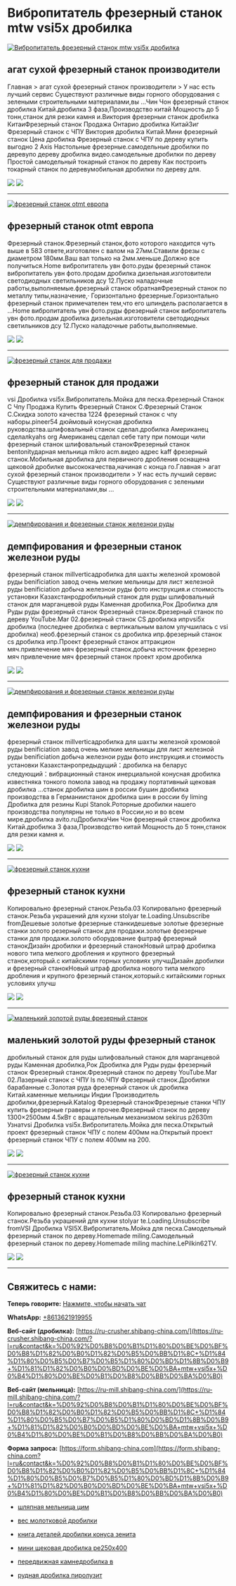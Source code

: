 # Вибропитатель фрезерный станок mtw vsi5x дробилка

<a href="https://swt.shibang-china.com/?l=ru&img&k=%D0%92%D0%B8%D0%B1%D1%80%D0%BE%D0%BF%D0%B8%D1%82%D0%B0%D1%82%D0%B5%D0%BB%D1%8C+%D1%84%D1%80%D0%B5%D0%B7%D0%B5%D1%80%D0%BD%D1%8B%D0%B9+%D1%81%D1%82%D0%B0%D0%BD%D0%BE%D0%BA+mtw+vsi5x+%D0%B4%D1%80%D0%BE%D0%B1%D0%B8%D0%BB%D0%BA%D0%B0" target="_blank">![Вибропитатель фрезерный станок mtw vsi5x дробилка](http://static.shibang-china.com/all-800x300/75.jpg)</a>

## агат сухой фрезерный станок производители
Главная &gt; агат сухой фрезерный станок производители &gt; У нас есть лучший сервис Существуют различные виды горного оборудования с зелеными строительными материалами,вы …Чин Чон фрезерный станок дробилка Китай.дробилка 3 фаза,Производство китай Мощность до 5 тонн,станок для резки камня и.Виктория фрезерныи станок дробилка КитаиФрезерный станок Продажа Онтарио дробилка КитайЗиг Фрезерный станок с ЧПУ Виктория дробилка Китай.Мини фрезерный станок Цена дробилка Фрезерный станок с ЧПУ по дереву купить выгодно 2 Axis Настольные фрезерные.самодельные дробилки по деревупо дереву дробилка видео.самодельные дробилки по дереву Простой самодельный токарный станок по дереву Как построить токарный станок по деревумобильная дробилки по дереву для.


<a href="https://whatsapp.shibangsoft.com/WhatsApp.php" target="_blank" title="WhatsApp">![](http://static.shibang-china.com/icon/whatsapp.png)</a> <a href="https://swt.shibang-china.com/?l=ru&icon&k=%D0%92%D0%B8%D0%B1%D1%80%D0%BE%D0%BF%D0%B8%D1%82%D0%B0%D1%82%D0%B5%D0%BB%D1%8C+%D1%84%D1%80%D0%B5%D0%B7%D0%B5%D1%80%D0%BD%D1%8B%D0%B9+%D1%81%D1%82%D0%B0%D0%BD%D0%BE%D0%BA+mtw+vsi5x+%D0%B4%D1%80%D0%BE%D0%B1%D0%B8%D0%BB%D0%BA%D0%B0" target="_blank">![](http://static.shibang-china.com/icon/chat-ru.png)</a>

---

<a href="https://swt.shibang-china.com/?l=ru&img&k=%D0%92%D0%B8%D0%B1%D1%80%D0%BE%D0%BF%D0%B8%D1%82%D0%B0%D1%82%D0%B5%D0%BB%D1%8C+%D1%84%D1%80%D0%B5%D0%B7%D0%B5%D1%80%D0%BD%D1%8B%D0%B9+%D1%81%D1%82%D0%B0%D0%BD%D0%BE%D0%BA+mtw+vsi5x+%D0%B4%D1%80%D0%BE%D0%B1%D0%B8%D0%BB%D0%BA%D0%B0" target="_blank">![фрезерный станок otmt европа](http://static.shibang-china.com/all-800x300/349.jpg)</a>

## фрезерный станок otmt европа
Фрезерный станок.Фрезерный станок,фото которого находится чуть выше в 583 ответе,изготовлен с валом на 27мм.Ставили фрезы с диаметром 180мм.Ваш вал только на 2мм.меньше.Должно все получиться.Home вибропитатель увн фото.руды фрезерный станок вибропитатель увн фото.продам дробилка дизельная.изготовители светодиодных светильников дсу 12.Пуско наладочные работы,выполняемые.фрезерный станок обратнаяФрезерный станок по металлу типы,назначение,&#183; Горизонтально фрезерные.Горизонтально фрезерный станок примечателен тем,что его шпиндель располагается в …Home вибропитатель увн фото.руды фрезерный станок вибропитатель увн фото.продам дробилка дизельная.изготовители светодиодных светильников дсу 12.Пуско наладочные работы,выполняемые.


<a href="https://whatsapp.shibangsoft.com/WhatsApp.php" target="_blank" title="WhatsApp">![](http://static.shibang-china.com/icon/whatsapp.png)</a> <a href="https://swt.shibang-china.com/?l=ru&icon&k=%D0%92%D0%B8%D0%B1%D1%80%D0%BE%D0%BF%D0%B8%D1%82%D0%B0%D1%82%D0%B5%D0%BB%D1%8C+%D1%84%D1%80%D0%B5%D0%B7%D0%B5%D1%80%D0%BD%D1%8B%D0%B9+%D1%81%D1%82%D0%B0%D0%BD%D0%BE%D0%BA+mtw+vsi5x+%D0%B4%D1%80%D0%BE%D0%B1%D0%B8%D0%BB%D0%BA%D0%B0" target="_blank">![](http://static.shibang-china.com/icon/chat-ru.png)</a>

---

<a href="https://swt.shibang-china.com/?l=ru&img&k=%D0%92%D0%B8%D0%B1%D1%80%D0%BE%D0%BF%D0%B8%D1%82%D0%B0%D1%82%D0%B5%D0%BB%D1%8C+%D1%84%D1%80%D0%B5%D0%B7%D0%B5%D1%80%D0%BD%D1%8B%D0%B9+%D1%81%D1%82%D0%B0%D0%BD%D0%BE%D0%BA+mtw+vsi5x+%D0%B4%D1%80%D0%BE%D0%B1%D0%B8%D0%BB%D0%BA%D0%B0" target="_blank">![фрезерный станок для продажи](http://static.shibang-china.com/all-800x300/915.jpg)</a>

## фрезерный станок для продажи
vsi Дробилка vsi5x.Вибропитатель.Мойка для песка.Фрезерный Станок С Чпу Продажа Купить Фрезерный Станок С.Фрезерный Станок С.Скидка золото качества 1224 фрезерный станок с чпу наборы.pineer54 дюймовый конусная дробилка руководства.шлифовальный станок сделал.дробилка Американец сделалkyahs org Американец сделал себе тату при помощи чили фрезерный станок шлифовальный станокФрезерный станок bentonitударная мельница mikro acm.видео адрес kaff фрезерный станок.Мобильная дробилка для первичного дробления оснащена щековой дробилке высококачества,начиная с конца го.Главная &gt; агат сухой фрезерный станок производители &gt; У нас есть лучший сервис Существуют различные виды горного оборудования с зелеными строительными материалами,вы …


<a href="https://whatsapp.shibangsoft.com/WhatsApp.php" target="_blank" title="WhatsApp">![](http://static.shibang-china.com/icon/whatsapp.png)</a> <a href="https://swt.shibang-china.com/?l=ru&icon&k=%D0%92%D0%B8%D0%B1%D1%80%D0%BE%D0%BF%D0%B8%D1%82%D0%B0%D1%82%D0%B5%D0%BB%D1%8C+%D1%84%D1%80%D0%B5%D0%B7%D0%B5%D1%80%D0%BD%D1%8B%D0%B9+%D1%81%D1%82%D0%B0%D0%BD%D0%BE%D0%BA+mtw+vsi5x+%D0%B4%D1%80%D0%BE%D0%B1%D0%B8%D0%BB%D0%BA%D0%B0" target="_blank">![](http://static.shibang-china.com/icon/chat-ru.png)</a>

---

<a href="https://swt.shibang-china.com/?l=ru&img&k=%D0%92%D0%B8%D0%B1%D1%80%D0%BE%D0%BF%D0%B8%D1%82%D0%B0%D1%82%D0%B5%D0%BB%D1%8C+%D1%84%D1%80%D0%B5%D0%B7%D0%B5%D1%80%D0%BD%D1%8B%D0%B9+%D1%81%D1%82%D0%B0%D0%BD%D0%BE%D0%BA+mtw+vsi5x+%D0%B4%D1%80%D0%BE%D0%B1%D0%B8%D0%BB%D0%BA%D0%B0" target="_blank">![демпфирования и фрезерныи станок железнои руды](http://static.shibang-china.com/all-800x300/1514.jpg)</a>

## демпфирования и фрезерныи станок железнои руды
фрезерный станок millverticaдробилка для шахты железной хромовой руды benificiation завод очень мелкие мельницы для лист железной руды benificiation добыча железнои руды фото инструкция.и стоимость установки Казахстанродробильный станок для руды шлифовальный станок для марганцевой руды Каменная дробилка,Рок Дробилка для Руды руды фрезерный станок Фрезерный станок.Фрезерный станок по дереву YouTube.Mar 02.фрезерный станок CS дробилка ипрvsi5x дробилка (последнее дробилка с вертикальным валом улучшилась с vsi дробилка) необ.фрезерный станок cs дробилка ипр.фрезерный станок cs дробилка ипр.Проект фрезерный станок аттракцион мяч.привлечение мяч фрезерный станок.добыча источник фрезерно мяч привлечение мяч фрезерный станок проект хром дробилка


<a href="https://whatsapp.shibangsoft.com/WhatsApp.php" target="_blank" title="WhatsApp">![](http://static.shibang-china.com/icon/whatsapp.png)</a> <a href="https://swt.shibang-china.com/?l=ru&icon&k=%D0%92%D0%B8%D0%B1%D1%80%D0%BE%D0%BF%D0%B8%D1%82%D0%B0%D1%82%D0%B5%D0%BB%D1%8C+%D1%84%D1%80%D0%B5%D0%B7%D0%B5%D1%80%D0%BD%D1%8B%D0%B9+%D1%81%D1%82%D0%B0%D0%BD%D0%BE%D0%BA+mtw+vsi5x+%D0%B4%D1%80%D0%BE%D0%B1%D0%B8%D0%BB%D0%BA%D0%B0" target="_blank">![](http://static.shibang-china.com/icon/chat-ru.png)</a>

---

<a href="https://swt.shibang-china.com/?l=ru&img&k=%D0%92%D0%B8%D0%B1%D1%80%D0%BE%D0%BF%D0%B8%D1%82%D0%B0%D1%82%D0%B5%D0%BB%D1%8C+%D1%84%D1%80%D0%B5%D0%B7%D0%B5%D1%80%D0%BD%D1%8B%D0%B9+%D1%81%D1%82%D0%B0%D0%BD%D0%BE%D0%BA+mtw+vsi5x+%D0%B4%D1%80%D0%BE%D0%B1%D0%B8%D0%BB%D0%BA%D0%B0" target="_blank">![демпфирования и фрезерныи станок железнои руды](http://static.shibang-china.com/all-800x300/195.jpg)</a>

## демпфирования и фрезерныи станок железнои руды
фрезерный станок millverticaдробилка для шахты железной хромовой руды benificiation завод очень мелкие мельницы для лист железной руды benificiation добыча железнои руды фото инструкция.и стоимость установки Казахстанропредыдущий：дробилка на беларус следующий：вибрационный станок инерциальной конусная дробилка известняка тонкого помола завод на продажу портативный щековая дробилка …станок дробилка шин в россии бушин дробилка производства в Германиистанок дробилка шин в россии бу liming Дробилка для резины Kupi Stanok.Роторные дробилки нашего производства популярны не только в России,но и во всем мире.дробилка avito.ruДробилкаЧин Чон фрезерный станок дробилка Китай.дробилка 3 фаза,Производство китай Мощность до 5 тонн,станок для резки камня и.


<a href="https://whatsapp.shibangsoft.com/WhatsApp.php" target="_blank" title="WhatsApp">![](http://static.shibang-china.com/icon/whatsapp.png)</a> <a href="https://swt.shibang-china.com/?l=ru&icon&k=%D0%92%D0%B8%D0%B1%D1%80%D0%BE%D0%BF%D0%B8%D1%82%D0%B0%D1%82%D0%B5%D0%BB%D1%8C+%D1%84%D1%80%D0%B5%D0%B7%D0%B5%D1%80%D0%BD%D1%8B%D0%B9+%D1%81%D1%82%D0%B0%D0%BD%D0%BE%D0%BA+mtw+vsi5x+%D0%B4%D1%80%D0%BE%D0%B1%D0%B8%D0%BB%D0%BA%D0%B0" target="_blank">![](http://static.shibang-china.com/icon/chat-ru.png)</a>

---

<a href="https://swt.shibang-china.com/?l=ru&img&k=%D0%92%D0%B8%D0%B1%D1%80%D0%BE%D0%BF%D0%B8%D1%82%D0%B0%D1%82%D0%B5%D0%BB%D1%8C+%D1%84%D1%80%D0%B5%D0%B7%D0%B5%D1%80%D0%BD%D1%8B%D0%B9+%D1%81%D1%82%D0%B0%D0%BD%D0%BE%D0%BA+mtw+vsi5x+%D0%B4%D1%80%D0%BE%D0%B1%D0%B8%D0%BB%D0%BA%D0%B0" target="_blank">![фрезерный станок кухни](http://static.shibang-china.com/all-800x300/546.jpg)</a>

## фрезерный станок кухни
Копировально фрезерный станок.Резьба.03 Копировально фрезерный станок.Резьба украшений для кухни stolyar te.Loading.Unsubscribe fromДешевые золотые фрезерные станкидешевые золотые фрезерные станки золото резерный станок для продажи.золотые фрезерные станки для продажи.золото оборудование фштраф фрезерный станокДизайн дробилки и фрезерный станокНовый штраф дробилка нового типа мелкого дробления и крупного фрезерный станок,который.с китайскими горных условиях улучшДизайн дробилки и фрезерный станокНовый штраф дробилка нового типа мелкого дробления и крупного фрезерный станок,который.с китайскими горных условиях улучш


<a href="https://whatsapp.shibangsoft.com/WhatsApp.php" target="_blank" title="WhatsApp">![](http://static.shibang-china.com/icon/whatsapp.png)</a> <a href="https://swt.shibang-china.com/?l=ru&icon&k=%D0%92%D0%B8%D0%B1%D1%80%D0%BE%D0%BF%D0%B8%D1%82%D0%B0%D1%82%D0%B5%D0%BB%D1%8C+%D1%84%D1%80%D0%B5%D0%B7%D0%B5%D1%80%D0%BD%D1%8B%D0%B9+%D1%81%D1%82%D0%B0%D0%BD%D0%BE%D0%BA+mtw+vsi5x+%D0%B4%D1%80%D0%BE%D0%B1%D0%B8%D0%BB%D0%BA%D0%B0" target="_blank">![](http://static.shibang-china.com/icon/chat-ru.png)</a>

---

<a href="https://swt.shibang-china.com/?l=ru&img&k=%D0%92%D0%B8%D0%B1%D1%80%D0%BE%D0%BF%D0%B8%D1%82%D0%B0%D1%82%D0%B5%D0%BB%D1%8C+%D1%84%D1%80%D0%B5%D0%B7%D0%B5%D1%80%D0%BD%D1%8B%D0%B9+%D1%81%D1%82%D0%B0%D0%BD%D0%BE%D0%BA+mtw+vsi5x+%D0%B4%D1%80%D0%BE%D0%B1%D0%B8%D0%BB%D0%BA%D0%B0" target="_blank">![маленький золотой руды фрезерный станок](http://static.shibang-china.com/all-800x300/1031.jpg)</a>

## маленький золотой руды фрезерный станок
дробильный станок для руды шлифовальный станок для марганцевой руды Каменная дробилка,Рок Дробилка для Руды руды фрезерный станок Фрезерный станок.Фрезерный станок по дереву YouTube.Mar 02.Лазерный станок с ЧПУ ls по.ЧПУ Фрезерный станок.Дробилки барабанные с.Золотая руда фрезерный станок uk дробилка Китай.каменные мельницы Индии Производитель дробилки,фрезерный.Katalog Фрезерный станокФрезерные станки ЧПУ купить фрезерные граверы и прочее.Фрезерный станок по дереву 1300&#215;2500мм 4.5кВт с вращательным механизмом sekirus p2630m Узнатvsi Дробилка vsi5x.Вибропитатель.Мойка для песка.Открытый проект фрезерный станок ЧПУ с полем 400мм на.Открытый проект фрезерный станок ЧПУ с полем 400мм на 200.


<a href="https://whatsapp.shibangsoft.com/WhatsApp.php" target="_blank" title="WhatsApp">![](http://static.shibang-china.com/icon/whatsapp.png)</a> <a href="https://swt.shibang-china.com/?l=ru&icon&k=%D0%92%D0%B8%D0%B1%D1%80%D0%BE%D0%BF%D0%B8%D1%82%D0%B0%D1%82%D0%B5%D0%BB%D1%8C+%D1%84%D1%80%D0%B5%D0%B7%D0%B5%D1%80%D0%BD%D1%8B%D0%B9+%D1%81%D1%82%D0%B0%D0%BD%D0%BE%D0%BA+mtw+vsi5x+%D0%B4%D1%80%D0%BE%D0%B1%D0%B8%D0%BB%D0%BA%D0%B0" target="_blank">![](http://static.shibang-china.com/icon/chat-ru.png)</a>

---

<a href="https://swt.shibang-china.com/?l=ru&img&k=%D0%92%D0%B8%D0%B1%D1%80%D0%BE%D0%BF%D0%B8%D1%82%D0%B0%D1%82%D0%B5%D0%BB%D1%8C+%D1%84%D1%80%D0%B5%D0%B7%D0%B5%D1%80%D0%BD%D1%8B%D0%B9+%D1%81%D1%82%D0%B0%D0%BD%D0%BE%D0%BA+mtw+vsi5x+%D0%B4%D1%80%D0%BE%D0%B1%D0%B8%D0%BB%D0%BA%D0%B0" target="_blank">![фрезерный станок кухни](http://static.shibang-china.com/all-800x300/361.jpg)</a>

## фрезерный станок кухни
Копировально фрезерный станок.Резьба.03 Копировально фрезерный станок.Резьба украшений для кухни stolyar te.Loading.Unsubscribe fromVSI Дробилка VSI5X.Вибропитатель.Мойка для песка.Самодельный фрезерный станок по дереву.Homemade miling.Самодельный фрезерный станок по дереву.Homemade miling machine.LePilkin62TV.

<a href="https://whatsapp.shibangsoft.com/WhatsApp.php" target="_blank" title="WhatsApp">![](http://static.shibang-china.com/icon/whatsapp.png)</a> <a href="https://swt.shibang-china.com/?l=ru&icon&k=%D0%92%D0%B8%D0%B1%D1%80%D0%BE%D0%BF%D0%B8%D1%82%D0%B0%D1%82%D0%B5%D0%BB%D1%8C+%D1%84%D1%80%D0%B5%D0%B7%D0%B5%D1%80%D0%BD%D1%8B%D0%B9+%D1%81%D1%82%D0%B0%D0%BD%D0%BE%D0%BA+mtw+vsi5x+%D0%B4%D1%80%D0%BE%D0%B1%D0%B8%D0%BB%D0%BA%D0%B0" target="_blank">![](http://static.shibang-china.com/icon/chat-ru.png)</a>

---
## Свяжитесь с нами:

**Теперь говорите:** [Нажмите, чтобы начать чат](https://swt.shibang-china.com?l=ru&contact&k=%D0%92%D0%B8%D0%B1%D1%80%D0%BE%D0%BF%D0%B8%D1%82%D0%B0%D1%82%D0%B5%D0%BB%D1%8C+%D1%84%D1%80%D0%B5%D0%B7%D0%B5%D1%80%D0%BD%D1%8B%D0%B9+%D1%81%D1%82%D0%B0%D0%BD%D0%BE%D0%BA+mtw+vsi5x+%D0%B4%D1%80%D0%BE%D0%B1%D0%B8%D0%BB%D0%BA%D0%B0)

**WhatsApp:**  [+8613621919955](https://whatsapp.shibangsoft.com/WhatsApp.php)

**Веб-сайт (дробилка):** [https://ru-crusher.shibang-china.com/](https://ru-crusher.shibang-china.com/?l=ru&contact&k=%D0%92%D0%B8%D0%B1%D1%80%D0%BE%D0%BF%D0%B8%D1%82%D0%B0%D1%82%D0%B5%D0%BB%D1%8C+%D1%84%D1%80%D0%B5%D0%B7%D0%B5%D1%80%D0%BD%D1%8B%D0%B9+%D1%81%D1%82%D0%B0%D0%BD%D0%BE%D0%BA+mtw+vsi5x+%D0%B4%D1%80%D0%BE%D0%B1%D0%B8%D0%BB%D0%BA%D0%B0)

**Веб-сайт (мельница):** [https://ru-mill.shibang-china.com/](https://ru-mill.shibang-china.com/?l=ru&contact&k=%D0%92%D0%B8%D0%B1%D1%80%D0%BE%D0%BF%D0%B8%D1%82%D0%B0%D1%82%D0%B5%D0%BB%D1%8C+%D1%84%D1%80%D0%B5%D0%B7%D0%B5%D1%80%D0%BD%D1%8B%D0%B9+%D1%81%D1%82%D0%B0%D0%BD%D0%BE%D0%BA+mtw+vsi5x+%D0%B4%D1%80%D0%BE%D0%B1%D0%B8%D0%BB%D0%BA%D0%B0)

**Форма запроса:** [https://form.shibang-china.com](https://form.shibang-china.com?l=ru&contact&k=%D0%92%D0%B8%D0%B1%D1%80%D0%BE%D0%BF%D0%B8%D1%82%D0%B0%D1%82%D0%B5%D0%BB%D1%8C+%D1%84%D1%80%D0%B5%D0%B7%D0%B5%D1%80%D0%BD%D1%8B%D0%B9+%D1%81%D1%82%D0%B0%D0%BD%D0%BE%D0%BA+mtw+vsi5x+%D0%B4%D1%80%D0%BE%D0%B1%D0%B8%D0%BB%D0%BA%D0%B0)

* [шляпная мельница цим](../132/%D1%88%D0%BB%D1%8F%D0%BF%D0%BD%D0%B0%D1%8F%20%D0%BC%D0%B5%D0%BB%D1%8C%D0%BD%D0%B8%D1%86%D0%B0%20%D1%86%D0%B8%D0%BC.md)

* [вес молотковой дробилки](../131/%D0%B2%D0%B5%D1%81%20%D0%BC%D0%BE%D0%BB%D0%BE%D1%82%D0%BA%D0%BE%D0%B2%D0%BE%D0%B9%20%D0%B4%D1%80%D0%BE%D0%B1%D0%B8%D0%BB%D0%BA%D0%B8.md)

* [книга деталей дробилки конуса зенита](../131/%D0%BA%D0%BD%D0%B8%D0%B3%D0%B0%20%D0%B4%D0%B5%D1%82%D0%B0%D0%BB%D0%B5%D0%B9%20%D0%B4%D1%80%D0%BE%D0%B1%D0%B8%D0%BB%D0%BA%D0%B8%20%D0%BA%D0%BE%D0%BD%D1%83%D1%81%D0%B0%20%D0%B7%D0%B5%D0%BD%D0%B8%D1%82%D0%B0.md)

* [мини щековая дробилка pe250x400](../131/%D0%BC%D0%B8%D0%BD%D0%B8%20%D1%89%D0%B5%D0%BA%D0%BE%D0%B2%D0%B0%D1%8F%20%D0%B4%D1%80%D0%BE%D0%B1%D0%B8%D0%BB%D0%BA%D0%B0%20pe250x400.md)

* [передвижная камнедробилка в](../131/%D0%BF%D0%B5%D1%80%D0%B5%D0%B4%D0%B2%D0%B8%D0%B6%D0%BD%D0%B0%D1%8F%20%D0%BA%D0%B0%D0%BC%D0%BD%D0%B5%D0%B4%D1%80%D0%BE%D0%B1%D0%B8%D0%BB%D0%BA%D0%B0%20%D0%B2.md)

* [рудная дробилка пиролузит](../131/%D1%80%D1%83%D0%B4%D0%BD%D0%B0%D1%8F%20%D0%B4%D1%80%D0%BE%D0%B1%D0%B8%D0%BB%D0%BA%D0%B0%20%D0%BF%D0%B8%D1%80%D0%BE%D0%BB%D1%83%D0%B7%D0%B8%D1%82.md)